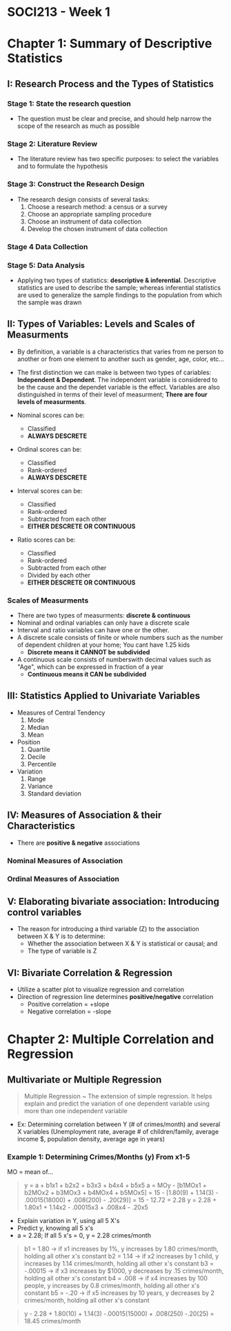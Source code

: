 # SOCI213 - Week 1

# Chapter 1: Summary of Descriptive Statistics

## I: Research Process and the Types of Statistics

### Stage 1: State the research question
- The question must be clear and precise, and should help narrow the scope of the research as much as possible

### Stage 2: Literature Review
- The literature review has two specific purposes: to select the variables and to formulate the hypothesis

### Stage 3: Construct the Research Design
- The research design consists of several tasks:
	1. Choose a research method: a census or a survey
	2. Choose an appropriate sampling procedure
	3. Choose an instrument of data collection
	4. Develop the chosen instrument of data collection

### Stage 4 Data Collection

### Stage 5: Data Analysis
- Applying two types of statistics: **descriptive & inferential**. Descriptive statistics are used to describe the sample; whereas inferential statistics are used to generalize the sample findings to the population from which the sample was drawn

## II: Types of Variables: Levels and Scales of Measurments
- By definition, a variable is a characteristics that varies from ne person to another or from one element to another such as gender, age, color, etc...
- The first distinction we can make is between two types of cariables: **Independent & Dependent**. The independent variable is considered to be the cause and the dependet variable is the effect. Variables are also distinguished in terms of their level of measurment; **There are four levels of measurments**.

- Nominal scores can be:
	- Classified
	- **ALWAYS DESCRETE**
- Ordinal scores can be:
	- Classified
	- Rank-ordered
	- **ALWAYS DESCRETE**
- Interval scores can be:
	- Classified
	- Rank-ordered
	- Subtracted from each other
	- **EITHER DESCRETE OR CONTINUOUS**
- Ratio scores can be:
	- Classified
	- Rank-ordered
	- Subtracted from each other
	- Divided by each other
	- **EITHER DESCRETE OR CONTINUOUS**

### Scales of Measurments
- There are two types of measurments: **discrete & continuous**
- Nominal and ordinal variables can only have a discrete scale
- Interval and ratio variables can have one or the other.
- A discrete scale consists of finite or whole numbers such as the number of dependent children at your home; You cant have 1.25 kids
	- **Discrete means it CANNOT be subdivided**
- A continuous scale consists of numberswith decimal values such as "Age", which can be expressed in fraction of a year
	- **Continuous means it CAN be subdivided**

## III: Statistics Applied to Univariate Variables
- Measures of Central Tendency
	1. Mode
	2. Median
	3. Mean
- Position
	1. Quartile
	2. Decile
	3. Percentile
- Variation
	1. Range
	2. Variance
	3. Standard deviation

## IV: Measures of Association & their Characteristics
- There are **positive & negative** associations

### Nominal Measures of Association

### Ordinal Measures of Association

## V: Elaborating bivariate association: Introducing control variables
- The reason for introducing a third variable (Z) to the association between X & Y is to determine:
	- Whether the association between X & Y is statistical or causal; and
	- The type of variable is Z

## VI: Bivariate Correlation & Regression
- Utilize a scatter plot to visualize regression and correlation
- Direction of regression line determines **positive/negative** correlation
	- Positive correlation = +slope
	- Negative correlation = -slope

# Chapter 2: Multiple Correlation and Regression

## Multivariate or Multiple Regression
> Multiple Regression ~ The extension of simple regression. It helps explain and predict the variation of one dependent variable using more than one independent variable

- Ex: Determining correlation between Y (# of crimes/month) and several X variables (Unemployment rate, average # of children/family, average income $, population density, average age in years)

### Example 1: Determining Crimes/Months (y) From x1-5
MO = mean of...
> y = a + b1x1 + b2x2 + b3x3 + b4x4 + b5x5
> a = MOy - [b1MOx1 + b2MOx2 + b3MOx3 + b4MOx4 + b5MOx5]
>   = 15 - [1.80(9) + 1.14(3) - .00015(18000) + .008(200) - .20(29)]
> 	= 15 - 12.72 = 2.28
> y = 2.28 + 1.80x1 + 1.14x2 - .00015x3 + .008x4 - .20x5

- Explain variation in Y, using all 5 X's
- Predict y, knowing all 5 x's
- a = 2.28; If all 5 x's = 0, y = 2.28 crimes/month

> b1 = 1.80 -> if x1 increases by 1%, y increases by 1.80 crimes/month, holding all other x's constant
> b2 = 1.14 -> if x2 increases by 1 child, y increases by 1.14 crimes/month, holding all other x's constant
> b3 = -.00015 -> if x3 increases by $1000, y decreases by .15 crimes/month, holding all other x's constant
> b4 = .008 -> if x4 increases by 100 people, y increases by 0.8 crimes/month, holding all other x's constant
> b5 = -.20 -> if x5 increases by 10 years, y decreases by 2 crimes/month, holding all other x's constant

> y - 2.28 + 1.80(10) + 1.14(3) -.00015(15000) + .008(250) -.20(25) = 18.45 crimes/month